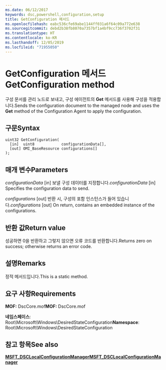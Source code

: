 ```yaml
---
ms.date: 06/12/2017
keywords: dsc,powershell,configuration,setup
title: GetConfiguration 메서드
ms.openlocfilehash: eabc536cfe69abe1144ff031a6f64c09a772e638
ms.sourcegitcommit: debd2b38fb8070a7357bf1a4bf9cc736f3702f31
ms.translationtype: HT
ms.contentlocale: ko-KR
ms.lasthandoff: 12/05/2019
ms.locfileid: "71955050"
---
```

# <a name="getconfiguration-method"></a><span data-ttu-id="1c493-103">GetConfiguration 메서드</span><span class="sxs-lookup"><span data-stu-id="1c493-103">GetConfiguration method</span></span>

<span data-ttu-id="1c493-104">구성 문서를 관리 노드로 보내고, 구성 에이전트의 **Get** 메서드를 사용해 구성을 적용합니다.</span><span class="sxs-lookup"><span data-stu-id="1c493-104">Sends the configuration document to the managed node and uses the **Get** method of the Configuration Agent to apply the configuration.</span></span>

## <a name="syntax"></a><span data-ttu-id="1c493-105">구문</span><span class="sxs-lookup"><span data-stu-id="1c493-105">Syntax</span></span>

```mof
uint32 GetConfiguration(
  [in]  uint8            configurationData[],
  [out] OMI_BaseResource configurations[]
);
```

## <a name="parameters"></a><span data-ttu-id="1c493-106">매개 변수</span><span class="sxs-lookup"><span data-stu-id="1c493-106">Parameters</span></span>

<span data-ttu-id="1c493-107">*configurationData* \[in\] 보낼 구성 데이터를 지정합니다.</span><span class="sxs-lookup"><span data-stu-id="1c493-107">*configurationData* \[in\] Specifies the configuration data to send.</span></span>

<span data-ttu-id="1c493-108">*configurations* \[out\] 반환 시, 구성의 포함 인스턴스가 들어 있습니다.</span><span class="sxs-lookup"><span data-stu-id="1c493-108">*configurations* \[out\] On return, contains an embedded instance of the configurations.</span></span>

## <a name="return-value"></a><span data-ttu-id="1c493-109">반환 값</span><span class="sxs-lookup"><span data-stu-id="1c493-109">Return value</span></span>

<span data-ttu-id="1c493-110">성공하면 0을 반환하고 그렇지 않으면 오류 코드를 반환합니다.</span><span class="sxs-lookup"><span data-stu-id="1c493-110">Returns zero on success; otherwise returns an error code.</span></span>

## <a name="remarks"></a><span data-ttu-id="1c493-111">설명</span><span class="sxs-lookup"><span data-stu-id="1c493-111">Remarks</span></span>

<span data-ttu-id="1c493-112">정적 메서드입니다.</span><span class="sxs-lookup"><span data-stu-id="1c493-112">This is a static method.</span></span>

## <a name="requirements"></a><span data-ttu-id="1c493-113">요구 사항</span><span class="sxs-lookup"><span data-stu-id="1c493-113">Requirements</span></span>

<span data-ttu-id="1c493-114">**MOF:** DscCore.mof</span><span class="sxs-lookup"><span data-stu-id="1c493-114">**MOF:** DscCore.mof</span></span>

<span data-ttu-id="1c493-115">**네임스페이스**: Root\Microsoft\Windows\DesiredStateConfiguration</span><span class="sxs-lookup"><span data-stu-id="1c493-115">**Namespace**: Root\Microsoft\Windows\DesiredStateConfiguration</span></span>

## <a name="see-also"></a><span data-ttu-id="1c493-116">참고 항목</span><span class="sxs-lookup"><span data-stu-id="1c493-116">See also</span></span>

[<span data-ttu-id="1c493-117">**MSFT_DSCLocalConfigurationManager**</span><span class="sxs-lookup"><span data-stu-id="1c493-117">**MSFT_DSCLocalConfigurationManager**</span></span>](msft-dsclocalconfigurationmanager.md)
